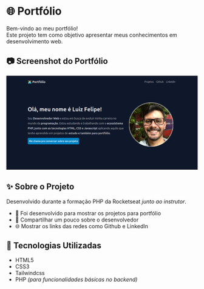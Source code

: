 # 🌐 Portfólio

Bem-vindo ao meu portfólio! 
<br>
Este projeto tem como objetivo apresentar meus conhecimentos em desenvolvimento web.

## 📷 Screenshot do Portfólio 
![Screenshot do Portfólio](.github/bg-projeto.png)

## ✨ Sobre o Projeto

Desenvolvido durante a formação PHP da Rocketseat  *junto ao instrutor*.

- 📌 Foi desenvolvido para mostrar os projetos para portfólio
- 🧠 Compartilhar um pouco sobre o desenvolvedor
- 🌐 Mostrar os links das redes como Github e LinkedIn

## 🚀 Tecnologias Utilizadas

- HTML5
- CSS3
- Tailwindcss
- PHP *(para funcionalidades básicas no backend)* 

